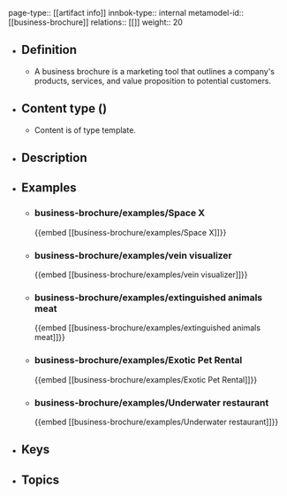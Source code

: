 page-type:: [[artifact info]]
innbok-type:: internal
metamodel-id:: [[business-brochure]]
relations:: [[]]
weight:: 20

- ## Definition
  - A business brochure is a marketing tool that outlines a company's products, services, and value proposition to potential customers.
- ## Content type ()
  - Content is of type template.
  
- ## Description
- ## Examples
  - ### business-brochure/examples/Space X
    {{embed [[business-brochure/examples/Space X]]}}
  - ### business-brochure/examples/vein visualizer
    {{embed [[business-brochure/examples/vein visualizer]]}}
  - ### business-brochure/examples/extinguished animals meat
    {{embed [[business-brochure/examples/extinguished animals meat]]}}
  - ### business-brochure/examples/Exotic Pet Rental
    {{embed [[business-brochure/examples/Exotic Pet Rental]]}}
  - ### business-brochure/examples/Underwater restaurant
    {{embed [[business-brochure/examples/Underwater restaurant]]}}
  
- ## Keys
  
- ## Topics
  

